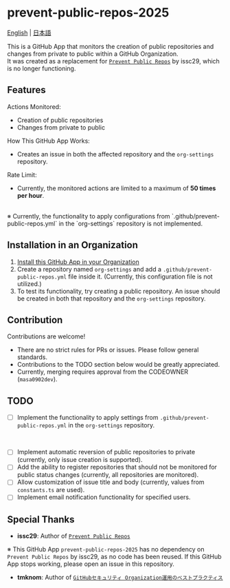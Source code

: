 # prevent-public-repos-2025

[English](README.md) | [日本語](README.ja.md)

This is a GitHub App that monitors the creation of public repositories and changes from private to public within a GitHub Organization.  
It was created as a replacement for [`Prevent Public Repos`](https://github.com/issc29/probot-prevent-public-repos) by issc29, which is no longer functioning.

## Features

Actions Monitored:

- Creation of public repositories
- Changes from private to public

How This GitHub App Works:

- Creates an issue in both the affected repository and the `org-settings` repository.

Rate Limit:

- Currently, the monitored actions are limited to a maximum of **50 times per hour**.

<br />
※ Currently, the functionality to apply configurations from `.github/prevent-public-repos.yml` in the `org-settings` repository is not implemented.

## Installation in an Organization

1. [Install this GitHub App in your Organization](https://github.com/apps/prevent-public-repos-2025)
2. Create a repository named `org-settings` and add a `.github/prevent-public-repos.yml` file inside it. (Currently, this configuration file is not utilized.)
3. To test its functionality, try creating a public repository. An issue should be created in both that repository and the `org-settings` repository.

## Contribution

Contributions are welcome!

- There are no strict rules for PRs or issues. Please follow general standards.
- Contributions to the TODO section below would be greatly appreciated.
- Currently, merging requires approval from the CODEOWNER (`masa0902dev`).

## TODO

- [ ] Implement the functionality to apply settings from `.github/prevent-public-repos.yml` in the `org-settings` repository.

<br />

- [ ] Implement automatic reversion of public repositories to private (currently, only issue creation is supported).
- [ ] Add the ability to register repositories that should not be monitored for public status changes (currently, all repositories are monitored).
- [ ] Allow customization of issue title and body (currently, values from `constants.ts` are used).
- [ ] Implement email notification functionality for specified users.

## Special Thanks

- **issc29**: Author of [`Prevent Public Repos`](https://github.com/issc29/probot-prevent-public-repos)

※ This GitHub App `prevent-public-repos-2025` has no dependency on `Prevent Public Repos` by issc29, as no code has been reused. If this GitHub App stops working, please open an issue in this repository.

- **tmknom**: Author of [`GitHubセキュリティ Organization運用のベストプラクティス`](https://zenn.dev/tmknom/books/github-organization-security)
